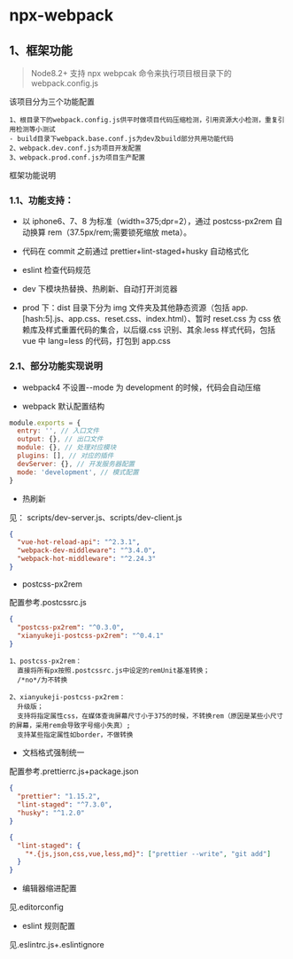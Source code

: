 # npx-webpack

## 1、框架功能

> Node8.2+ 支持 npx webpcak 命令来执行项目根目录下的 webpack.config.js

该项目分为三个功能配置

```text
1、根目录下的webpack.config.js供平时做项目代码压缩检测，引用资源大小检测，重复引用检测等小测试
- build目录下webpack.base.conf.js为dev及build部分共用功能代码
2、webpack.dev.conf.js为项目开发配置
3、webpack.prod.conf.js为项目生产配置
```

框架功能说明

### 1.1、功能支持：

- 以 iphone6、7、8 为标准（width=375;dpr=2），通过 postcss-px2rem 自动换算 rem（37.5px/rem;需要锁死缩放 meta）。

- 代码在 commit 之前通过 prettier+lint-staged+husky 自动格式化

- eslint 检查代码规范

- dev 下模块热替换、热刷新、自动打开浏览器

- prod 下：dist 目录下分为 img 文件夹及其他静态资源（包括 app.[hash:5].js、app.css、reset.css、index.html）、暂时 reset.css 为 css 依赖库及样式重置代码的集合，以后缀.css 识别、其余.less 样式代码，包括 vue 中 lang=less 的代码，打包到 app.css

### 2.1、部分功能实现说明

- webpack4 不设置--mode 为 development 的时候，代码会自动压缩

- webpack 默认配置结构

```javascript
module.exports = {
  entry: '', // 入口文件
  output: {}, // 出口文件
  module: {}, // 处理对应模块
  plugins: [], // 对应的插件
  devServer: {}, // 开发服务器配置
  mode: 'development', // 模式配置
}
```

- 热刷新

见： scripts/dev-server.js、scripts/dev-client.js

```json
{
  "vue-hot-reload-api": "^2.3.1",
  "webpack-dev-middleware": "^3.4.0",
  "webpack-hot-middleware": "^2.24.3"
}
```

- postcss-px2rem

配置参考.postcssrc.js

```json
{
  "postcss-px2rem": "^0.3.0",
  "xianyukeji-postcss-px2rem": "^0.4.1"
}
```

```text
1、postcss-px2rem：
  直接将所有px按照.postcssrc.js中设定的remUnit基准转换；
  /*no*/为不转换

2、xianyukeji-postcss-px2rem：
  升级版；
  支持将指定属性css，在媒体查询屏幕尺寸小于375的时候，不转换rem（原因是某些小尺寸的屏幕，采用rem会导致字号缩小失真）;
  支持某些指定属性如border，不做转换
```

- 文档格式强制统一

配置参考.prettierrc.js+package.json

```json
{
  "prettier": "1.15.2",
  "lint-staged": "^7.3.0",
  "husky": "^1.2.0"
}
```

```json
{
  "lint-staged": {
    "*.{js,json,css,vue,less,md}": ["prettier --write", "git add"]
  }
}
```

- 编辑器缩进配置

见.editorconfig

- eslint 规则配置

见.eslintrc.js+.eslintignore
